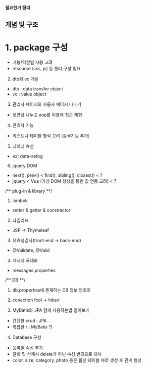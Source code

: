 #### 필요한거 정리
## 개념 및 구조
# 1. package 구성
  - 기능/역할별 사용 고려
  - resource (css, js) 등 폴더 구성 필요
  
2. dto와 vo 개념
  - dto : data transfer object
  - vo : value object

3. 관리자 페이지와 사용자 페이지 나누기
  - 보안상 나누고 aop를 이용해 접근 제한

4. 관리자 기능
  - 리스트나 테이블 형식 고려 (검색기능 추가)

5. 데이터 속성
  - ex) data-setbg

6. jquery DOM
  - next(), prev() < find(), sibling(), closest() < ?
  - jquery < Vue (가상 DOM 생성을 통한 값 연동 고려) < ?

/** plug-in & library **/
1. lombok 
  - setter & getter & constractor
  
2. 타임리프
  - JSP -> Thymeleaf
  
3. 유효성검사(front-end -> back-end)
  - @Validate, @Valid

4. 메시지 국제화
  - messages.properties

/** DB **/
1. db.properties에 존재하는 DB 정보 암호화

2. conection fool -> hikari

3. MyBatis와 JPA 함께 사용하는법 알아보기
  - 간단한 crud : JPA
  - 복잡한 r : MyBatis ?)  

4. Database 구성
 - 등록일 속성 추가
 - 탈퇴 및 삭제시 delete가 아닌 속성 변경으로 대처
 - color, size, category, photo 등은 옵션 테이블 따로 생성 후 관계 형성

  
